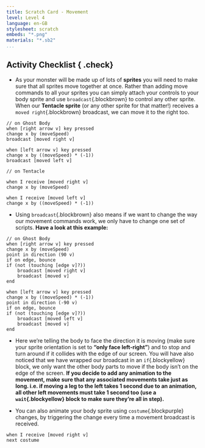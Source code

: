 ```yaml
---
title: Scratch Card - Movement
level: Level 4
language: en-GB
stylesheet: scratch
embeds: "*.png"
materials: "*.sb2"
...
```


## Activity Checklist { .check}

+ As your monster will be made up of lots of **sprites** you will need to make sure that
	 all sprites move together at once. Rather than adding move commands to all your
	 sprites you can simply attach your controls to your body sprite and use `broadcast`{.blockbrown}
	 to control any other sprite.
	 When our **Tentacle sprite**
	 (or any other sprite for that
	 matter!) receives a
	 `moved right`{.blockbrown} broadcast,
	 we can move it to the right
	too.

```blocks
// on Ghost Body
when [right arrow v] key pressed
change x by (moveSpeed)
broadcast [moved right v]

when [left arrow v] key pressed
change x by ((moveSpeed) * (-1))
broadcast [moved left v]
```

```blocks
// on Tentacle

when I receive [moved right v]
change x by (moveSpeed)

when I receive [moved left v]
change x by ((moveSpeed) * (-1))
```

+ Using `broadcast`{.blockbrown} also means if we want to change the way our movement
	 commands work, we only have to change one set of
	scripts. **Have a look at this example:**

```blocks
// on Ghost Body
when [right arrow v] key pressed
change x by (moveSpeed)
point in direction (90 v)
if on edge, bounce
if (not (touching [edge v]?))
	broadcast [moved right v]
	broadcast [moved v]
end

when [left arrow v] key pressed
change x by ((moveSpeed) * (-1))
point in direction (-90 v)
if on edge, bounce
if (not (touching [edge v]?))
	broadcast [moved left v]
	broadcast [moved v]
end
```

+ Here we’re telling the body to face the direction it
	 is moving (make sure your sprite orientation is set
	to **“only face left-right”**) and to stop and turn around
	 if it collides with the edge of our screen. You will have
	 also noticed that we have wrapped our broadcast
	 in an `if`{.blockyellow} block, we only want the other body parts
	 to move if the body isn’t on the edge of the screen.
	 **If you decide to add any animation to the
	 movement, make sure that any associated
	 movements take just as long. i.e. if moving a leg
	 to the left takes 1 second due to an animation, all
	 other left movements must take 1 second too
	 (use a `wait`{.blockyellow} block to make sure they’re all in step).**

+ You can also animate your body sprite using
	 `costume`{.blockpurple} changes, by triggering the change every
	 time a movement broadcast is received.

```blocks
when I receive [moved right v]
next costume
```

